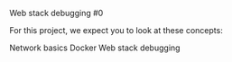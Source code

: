 Web stack debugging #0

For this project, we expect you to look at these concepts:

Network basics
Docker
Web stack debugging
